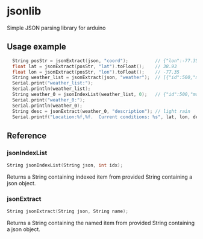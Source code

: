 jsonlib
=======
Simple JSON parsing library for arduino

## Usage example

```c++
  String posStr = jsonExtract(json, "coord");          // {"lon":-77.35,"lat":38.93}
  float lat = jsonExtract(posStr, "lat").toFloat();    // 38.93
  float lon = jsonExtract(posStr, "lon").toFloat();    // -77.35
  String weather_list = jsonExtract(json, "weather");  // [{"id":500,"main":"Rain","description":"light rain","icon":"10d"}]
  Serial.print("weather_list:");
  Serial.println(weather_list);
  String weather_0 = jsonIndexList(weather_list, 0);   // {"id":500,"main":"Rain","description":"light rain","icon":"10d"}
  Serial.print("weather_0:");
  Serial.println(weather_0);
  String desc = jsonExtract(weather_0, "description"); // light rain
  Serial.printf("Location:%f,%f.  Current conditions: %s", lat, lon, desc.c_str());
```

## Reference

### jsonIndexList

```c++
String jsonIndexList(String json, int idx);
```

Returns a String containing indexed item from provided String containing a json object.

### jsonExtract
```c++
String jsonExtract(String json, String name);
```

Returns a String containing the named item from provided String containing a json object.
